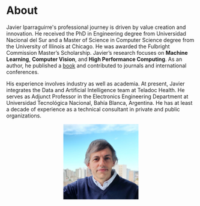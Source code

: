 # About

Javier Iparraguirre's professional journey is driven by value creation and innovation. He received the PhD in Engineering degree from Universidad Nacional del Sur and a Master of Science in Computer Science degree from the University of Illinois at Chicago. He was awarded the Fulbright Commission Master’s Scholarship. Javier’s research focuses on **Machine Learning**, **Computer Vision**, and **High Performance Computing**. As an author, he published a <a href="https://scholar.google.com.ar/citations?user=PNNFrAQAAAAJ&hl=en" target="_blank">book</a> and contributed to journals and international conferences.

His experience involves industry as well as academia. At present, Javier integrates the Data and Artificial Intelligence team at Teladoc Health. He serves as Adjunct Professor in the Electronics Engineering Department at Universidad Tecnológica Nacional, Bahía Blanca, Argentina. He has at least a decade of experience as a technical consultant in private and public organizations.

<p style="text-align:center"> <img src="images/javier-iparraguirre.jpg" width="200" > </p>
